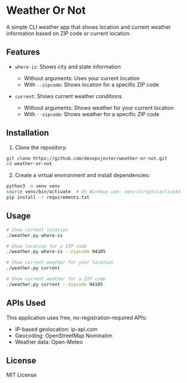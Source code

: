 # Weather Or Not

A simple CLI weather app that shows location and current weather information based on ZIP code or current location.

## Features

- `where-is`: Shows city and state information
  - Without arguments: Uses your current location
  - With `--zipcode`: Shows location for a specific ZIP code

- `current`: Shows current weather conditions
  - Without arguments: Shows weather for your current location
  - With `--zipcode`: Shows weather for a specific ZIP code

## Installation

1. Clone the repository:
```bash
git clone https://github.com/devopsjester/weather-or-not.git
cd weather-or-not
```

2. Create a virtual environment and install dependencies:
```bash
python3 -m venv venv
source venv/bin/activate  # On Windows use: venv\Scripts\activate
pip install -r requirements.txt
```

## Usage

```bash
# Show current location
./weather.py where-is

# Show location for a ZIP code
./weather.py where-is --zipcode 94105

# Show current weather for your location
./weather.py current

# Show current weather for a ZIP code
./weather.py current --zipcode 94105
```

## APIs Used

This application uses free, no-registration-required APIs:
- IP-based geolocation: ip-api.com
- Geocoding: OpenStreetMap Nominatim
- Weather data: Open-Meteo

## License

MIT License